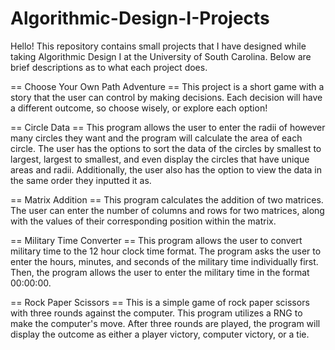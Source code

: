 # Algorithmic-Design-I-Projects

Hello! This repository contains small projects that I have designed while taking Algorithmic Design I at the University of South Carolina.
Below are brief descriptions as to what each project does.

== Choose Your Own Path Adventure ==
This project is a short game with a story that the user can control by making decisions. Each decision will have a different outcome, so choose wisely, or explore each option!

== Circle Data ==
This program allows the user to enter the radii of however many circles they want and the program will calculate the area of each circle. The user has the options to sort the data of the circles by smallest to largest, largest to smallest, and even display the circles that have unique areas and radii. Additionally, the user also has the option to view the data in the same order they inputted it as.

== Matrix Addition ==
This program calculates the addition of two matrices. The user can enter the number of columns and rows for two matrices, along with the values of their corresponding position within the matrix. 

== Military Time Converter ==
This program allows the user to convert military time to the 12 hour clock time format. The program asks the user to enter the hours, minutes, and seconds of the military time individually first. Then, the program allows the user to enter the military time in the format 00:00:00. 

== Rock Paper Scissors ==
This is a simple game of rock paper scissors with three rounds against the computer. This program utilizes a RNG to make the computer's move. After three rounds are played, the program will display the outcome as either a player victory, computer victory, or a tie.
